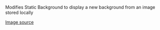 Modifies Static Background to display a new background from an image stored locally

[Image source](https://unsplash.com/photos/uAUN6_vV0zc)
